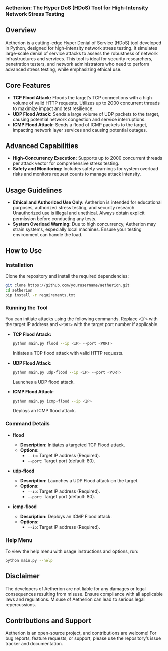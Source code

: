 ### Aetherion: The Hyper DoS (HDoS) Tool for High-Intensity Network Stress Testing

## Overview
Aetherion is a cutting-edge Hyper Denial of Service (HDoS) tool developed in Python, designed for high-intensity network stress testing. It simulates large-scale denial of service attacks to assess the robustness of network infrastructures and services. This tool is ideal for security researchers, penetration testers, and network administrators who need to perform advanced stress testing, while emphasizing ethical use.

## Core Features
- **TCP Flood Attack:** Floods the target’s TCP connections with a high volume of valid HTTP requests. Utilizes up to 2000 concurrent threads to maximize impact and test resilience.
- **UDP Flood Attack:** Sends a large volume of UDP packets to the target, causing potential network congestion and service interruptions.
- **ICMP Flood Attack:** Sends a flood of ICMP packets to the target, impacting network layer services and causing potential outages.

## Advanced Capabilities
- **High-Concurrency Execution:** Supports up to 2000 concurrent threads per attack vector for comprehensive stress testing.
- **Safety and Monitoring:** Includes safety warnings for system overload risks and monitors request counts to manage attack intensity.

## Usage Guidelines
- **Ethical and Authorized Use Only:** Aetherion is intended for educational purposes, authorized stress testing, and security research. Unauthorized use is illegal and unethical. Always obtain explicit permission before conducting any tests.
- **System Overload Warning:** Due to high concurrency, Aetherion may strain systems, especially local machines. Ensure your testing environment can handle the load.

## How to Use

### Installation
Clone the repository and install the required dependencies:
```bash
git clone https://github.com/yourusername/aetherion.git
cd aetherion
pip install -r requirements.txt
```

### Running the Tool
You can initiate attacks using the following commands. Replace `<IP>` with the target IP address and `<PORT>` with the target port number if applicable.

- **TCP Flood Attack:**
  ```bash
  python main.py flood --ip <IP> --port <PORT>
  ```
  Initiates a TCP flood attack with valid HTTP requests.

- **UDP Flood Attack:**
  ```bash
  python main.py udp-flood --ip <IP> --port <PORT>
  ```
  Launches a UDP flood attack.

- **ICMP Flood Attack:**
  ```bash
  python main.py icmp-flood --ip <IP>
  ```
  Deploys an ICMP flood attack.

### Command Details

- **flood**
  - **Description:** Initiates a targeted TCP Flood attack.
  - **Options:**
    - `--ip`: Target IP address (Required).
    - `--port`: Target port (default: 80).

- **udp-flood**
  - **Description:** Launches a UDP Flood attack on the target.
  - **Options:**
    - `--ip`: Target IP address (Required).
    - `--port`: Target port (default: 80).

- **icmp-flood**
  - **Description:** Deploys an ICMP Flood attack.
  - **Options:**
    - `--ip`: Target IP address (Required).

### Help Menu
To view the help menu with usage instructions and options, run:
```bash
python main.py --help
```

## Disclaimer
The developers of Aetherion are not liable for any damages or legal consequences resulting from misuse. Ensure compliance with all applicable laws and regulations. Misuse of Aetherion can lead to serious legal repercussions.

## Contributions and Support
Aetherion is an open-source project, and contributions are welcome! For bug reports, feature requests, or support, please use the repository’s issue tracker and documentation.
```
